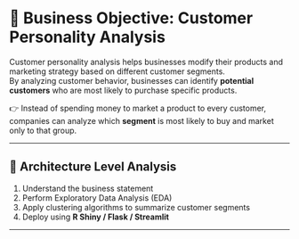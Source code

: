 # 📌 Business Objective: Customer Personality Analysis

Customer personality analysis helps businesses modify their products and marketing strategy based on different customer segments.  
By analyzing customer behavior, businesses can identify **potential customers** who are most likely to purchase specific products.

👉 Instead of spending money to market a product to every customer, companies can analyze which **segment** is most likely to buy and market only to that group.

---

## 🔹 Architecture Level Analysis
1. Understand the business statement  
2. Perform Exploratory Data Analysis (EDA)  
3. Apply clustering algorithms to summarize customer segments  
4. Deploy using **R Shiny / Flask / Streamlit**

---

